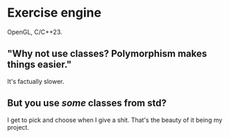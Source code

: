 # Exercise engine
OpenGL, C/C++23.

## "Why not use classes? Polymorphism makes things easier."
It's factually slower.

## But you use *some* classes from std?
I get to pick and choose when I give a shit. That's the beauty of it being my project.